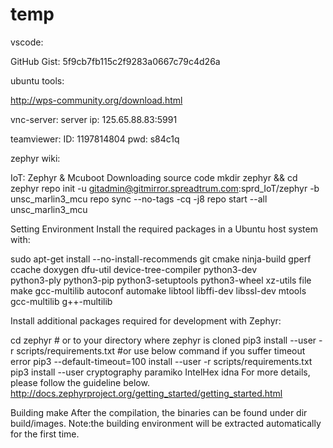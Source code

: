 # temp

vscode:

GitHub Gist: 5f9cb7fb115c2f9283a0667c79c4d26a

ubuntu tools:

http://wps-community.org/download.html

vnc-server:
server ip:
125.65.88.83:5991

teamviewer:
ID:
1197814804
pwd:
s84c1q



zephyr wiki:

IoT: Zephyr & Mcuboot
Downloading source code
mkdir zephyr && cd zephyr
repo init -u gitadmin@gitmirror.spreadtrum.com:sprd_IoT/zephyr -b unsc_marlin3_mcu
repo sync --no-tags -cq -j8
repo start --all unsc_marlin3_mcu

Setting Environment
Install the required packages in a Ubuntu host system with:

sudo apt-get install --no-install-recommends git cmake ninja-build gperf \
  ccache doxygen dfu-util device-tree-compiler python3-dev \
  python3-ply python3-pip python3-setuptools python3-wheel xz-utils file \
  make gcc-multilib autoconf automake libtool libffi-dev libssl-dev mtools \
  gcc-multilib g++-multilib
  
  
  
Install additional packages required for development with Zephyr:

cd zephyr  # or to your directory where zephyr is cloned
pip3 install --user -r scripts/requirements.txt
#or use below command if you suffer timeout error
pip3 --default-timeout=100 install --user -r scripts/requirements.txt
pip3 install --user cryptography paramiko IntelHex idna
For more details, please follow the guideline below.
 http://docs.zephyrproject.org/getting_started/getting_started.html


Building
make
After the compilation, the binaries can be found under dir build/images.
Note:the building environment will be extracted automatically for the first time.
